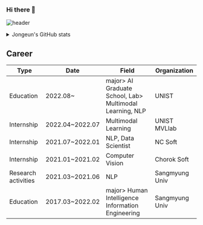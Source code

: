### Hi there 👋  
![header](https://capsule-render.vercel.app/api?type=cylinder&color=auto&height=300&section=header&text=Welcome%20to%20Jongeun's%20Github&fontSize=55)



<details>
  <summary>Jongeun's GitHub stats</summary>
  ![Jongeun's GitHub stats](https://github-readme-stats.vercel.app/api?username=joannekim0420)
</details>

## Career
| Type | Date | Field | Organization |
| -------- | -------- | -------- | -------- |
| Education | 2022.08~ | major> AI Graduate School, Lab> Multimodal Learning, NLP| UNIST |
| Internship | 2022.04~2022.07 | Multimodal Learning | UNIST MVLlab |
| Internship | 2021.07~2022.01 | NLP, Data Scientist | NC Soft |
| Internship | 2021.01~2021.02 | Computer Vision | Chorok Soft |
| Research activities | 2021.03~2021.06 | NLP | Sangmyung Univ |
| Education | 2017.03~2022.02 |  major> Human Intelligence Information Engineering | Sangmyung Univ |
